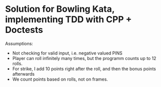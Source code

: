 # Solution for Bowling Kata, implementing TDD with CPP + Doctests
Assumptions:
- Not checking for valid input, i.e. negative valued PINS
- Player can roll infinitely many times, but the programm counts up to 12 rolls.
- For strike, I add 10 points right after the roll, and then the bonus points afterwards 
- We count points based on rolls, not on frames. 